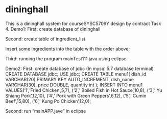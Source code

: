 # dininghall
This is a dininghall system for courseSYSC5709Y design by contract Task 4.
Demo1:
First: create database of dininghall
 
Second: create table of ingredient_list
 
Insert some ingredients into the table with the order above;

Third: running the program mainTest111.java using eclipse.


Demo2:
First: create database of jdbc
(In mysql 5.7 database terminal)
CREATE DATABASE jdbc;
USE jdbc;
CREATE TABLE menu1(
             dish_id VARCHAR(20) PRIMARY KEY AUTO_INCREMENT,
             dish_name VARCHAR(30),
             price DOUBLE,
             quantity int
);
INSERT INTO menu1
VALUES(‘1’,‘Fried Chicken’,5,7), 
(‘2’,’ Boiled Fish in Hot Sauce’,10,8), 
(‘3’,’ Yu Shiang Pork’,12,10), 
(‘4’,’ Pork with Green Peppers’,6,12), 
(‘5’,’ Cumin Beef’,15,80), 
(‘6’,’ Kung Po Chicken’,12,0); 
 
Second: run “mainAPP.jave” in eclipse
 

